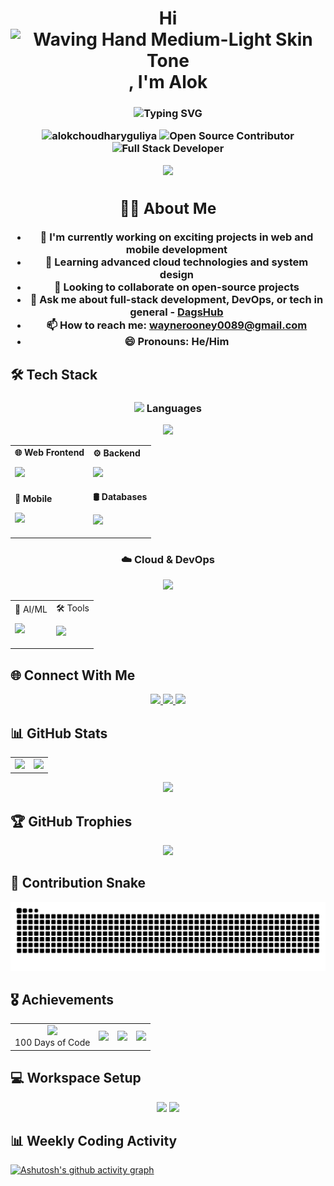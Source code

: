 <!-- <h1 align="center">Hi 👋, I'm Alok</h1>
<h3 align="center">A passionate software developer from India</h3>

<p align="center"> 
  <img src="https://komarev.com/ghpvc/?username=alokchoudharyguliyatl&label=Profile%20views&color=0e75b6&style=flat" alt="alokchoudharyguliyatl" /> 
</p>

<div align="center">
  <img src="https://user-images.githubusercontent.com/74038190/225813708-98b745f2-7d22-48cf-9150-083f1b00d6c9.gif" width="400"/>
</div>

## 👨‍💻 About Me

- 🔭 I'm currently working on exciting projects in web and mobile development
- 🌱 Learning advanced cloud technologies and system design
- 👯 Looking to collaborate on open-source projects
- 💬 Ask me about full-stack development, DevOps, or tech in general
- 📫 How to reach me: **waynerooney0089@gmail.com**
- 😄 Pronouns: He/Him
- ⚡ Fun fact: I can solve a Rubik's cube in under 2 minutes!

## 🛠️ Tech Stack

### Languages
<div align="center">
  <img src="https://skillicons.dev/icons?&theme=light&i=html,css,js,c,cpp,dart,bash" />
</div>

### Technologies & Tools
<div align="center">
  <img src="https://skillicons.dev/icons?&theme=light&perline=8&i=git,kubernetes,anaconda,aws,django,express,firebase,gcp,githubactions,graphql,docker,vim,flutter" />
</div>

## 🌐 Connect With Me
<div align="center">
  <a href="https://www.linkedin.com/in/alok-choudhary-9465401ab/">
    <img src="https://skillicons.dev/icons?&theme=light&i=linkedin" height="40"/>
  </a>
  <a href="https://github.com/alokchoudharyguliya">
    <img src="https://skillicons.dev/icons?&theme=light&i=github" height="40"/>
  </a>
</div>

## 📊 GitHub Stats

<div align="center">
  <table>
    <tr>
      <td>
        <img src="https://github-readme-stats.vercel.app/api?username=alokchoudharyguliya&show_icons=true&theme=transparent"/>
      </td>
      <td>
        <img src="https://github-readme-stats.vercel.app/api/top-langs?username=alokchoudharyguliya&layout=compact&theme=transparent"/>
      </td>
    </tr>
  </table>
  
  <img src="https://github-readme-streak-stats.herokuapp.com/?user=alokchoudharyguliya&theme=transparent"/>
</div>

## 🏆 GitHub Trophies
<div align="center">
  <img src="https://github-profile-trophy.vercel.app/?username=alokchoudharyguliya&column=3&margin-w=15&margin-h=15&theme=algolia" />
</div>

## 🗓️ Contribution Calendar
<div align="center">

![Isometric Contribution Calendar (Full Year)](./metrics.plugin.isocalendar.fullyear.svg)
</div>

## 🎖️ Achievements
<div align="center">
  <img width="80px" src="https://github.com/alokchoudharyguliya/alokchoudharyguliya/blob/main/.github/2024-100-new.gif" />
  <img width="80px" src="https://github.com/alokchoudharyguliya/alokchoudharyguliya/blob/main/.github/2024-50.gif" />
  <img width="80px" src="https://github.com/alokchoudharyguliya/alokchoudharyguliya/blob/main/.github/Introduction_to_Pandas.gif" />
</div>

<a href="https://git.io/typing-svg">
  <img src="https://readme-typing-svg.demolab.com?color=006aff&font=Fira+Code&pause=1000&width=435&lines=Alok+-+a+coder" alt="Typing SVG" />
</a>

[![@alokchoudharyguliya's Holopin badges](https://holopin.me/alokchoudharyguliya)](https://holopin.io/@alokchoudharyguliya)
-->


<h1 align="center">Hi <img src="https://raw.githubusercontent.com/Tarikul-Islam-Anik/Animated-Fluent-Emojis/master/Emojis/Hand%20gestures/Waving%20Hand%20Medium-Light%20Skin%20Tone.png" alt="Waving Hand Medium-Light Skin Tone" width="35" height="35" />, I'm Alok</h1>
<h3 align="center"><a>
    <img src="https://readme-typing-svg.demolab.com?color=8be9fd&font=Fira+Code&pause=1000&width=535&lines=A+passionate+software+developer+from+India." alt="Typing SVG" />
  <!-- </a>A passionate software developer from India</h3> -->

<p align="center"> 
  <img src="https://komarev.com/ghpvc/?username=alokchoudharyguliya&label=Profile%20views&color=0e75b6&style=flat" alt="alokchoudharyguliya" /> 
  <img src="https://img.shields.io/badge/Open%20Source-Contributor-success" alt="Open Source Contributor">
  <img src="https://img.shields.io/badge/Full%20Stack-Developer-blue" alt="Full Stack Developer">
</p>

<div align="center">
  <img src="https://user-images.githubusercontent.com/74038190/225813708-98b745f2-7d22-48cf-9150-083f1b00d6c9.gif" width="600"/>
</div>

## 👨‍💻 About Me

- 🔭 I'm currently working on exciting projects in web and mobile development
- 🌱 Learning advanced cloud technologies and system design
- 👯 Looking to collaborate on open-source projects
- 💬 Ask me about full-stack development, DevOps, or tech in general - [DagsHub](https://dagshub.com/alokchoudhary/)
- 📫 How to reach me: **waynerooney0089@gmail.com**
- 😄 Pronouns: He/Him

<!--## 🛠️ Tech Stack-->

## 🛠️ Tech Stack

<div align="center">
  
  ### <img src="https://skillicons.dev/icons?i=code" width="20"/> Languages
  <p>
    <img src="https://skillicons.dev/icons?i=cpp,python,js,php,dart" />
  </p>

  <table>
    <tr>
      <td>
        <b> 🌐 Web Frontend</b>
        <p>
          <img src="https://skillicons.dev/icons?i=html,css,react,nextjs,tailwind" />
        </p>
      </td>
      <td>
        <b> ⚙️ Backend</b>
        <p>
          <img src="https://skillicons.dev/icons?i=nodejs,django,flask,express" />
        </p>
      </td>
    </tr>
    <tr>
      <td>
        <b> 📱 Mobile</b>
        <p>
          <img src="https://skillicons.dev/icons?i=flutter" />
        </p>
      </td>
      <td>
        <b>🛢️ Databases</b>
        <p>
          <img src="https://skillicons.dev/icons?i=mysql,mongodb" />
        </p>
      </td>
    </tr>
  </table>

  ### ☁️ Cloud & DevOps
  <p>
    <img src="https://skillicons.dev/icons?i=aws,gcp,docker,kubernetes,githubactions,vercel" />
  </p>

  <table>
    <tr>
      <td>
🤖 AI/ML
        <p>
          <img src="https://skillicons.dev/icons?i=pytorch,tensorflow,opencv,sklearn" />
        </p>
      </td>
      <td>
      🛠️ Tools
        <p>
          <img src="https://skillicons.dev/icons?i=git,vscode,vim" />
        </p>
      </td>
    </tr>
  </table>

</div>

<!-- ## 🛠️ Tech Stack

### Programming Languages
<div align="center">
  <img src="https://skillicons.dev/icons?i=cpp,python,js,php" />
</div>

### Web Development
<div align="center">
  <img src="https://skillicons.dev/icons?i=html,css,react,nextjs,nodejs,tailwind" />
</div>

### Backend & Frameworks
<div align="center">
  <img src="https://skillicons.dev/icons?i=django,flask,express" />
</div>

### Mobile & Cross-Platform
<div align="center">
  <img src="https://skillicons.dev/icons?i=flutter" />
</div>

### Cloud & DevOps
<div align="center">
  <img src="https://skillicons.dev/icons?i=aws,gcp,docker,kubernetes,githubactions,cloudflare,vercel" />
</div>

### Databases
<div align="center">
  <img src="https://skillicons.dev/icons?i=mysql,mongodb,postgres" />
</div>

### Data Science & AI/ML
<div align="center">
  <img src="https://skillicons.dev/icons?i=pytorch,tensorflow,opencv,sklearn" />
</div>

### Tools & Utilities
<div align="center">
  <img src="https://skillicons.dev/icons?i=git,vscode,vim,postman,figma,arduino,latex" />
</div> -->

<!-- ### Languages
<div align="center">
  <img src="https://skillicons.dev/icons?&theme=light&i=html,css,js,c,cpp,dart,bash" />
</div>

### Technologies & Tools
<div align="center">
  <img src="https://skillicons.dev/icons?&theme=light&perline=8&i=git,kubernetes,anaconda,aws,django,express,firebase,gcp,githubactions,graphql,docker,vim,flutter" />
</div> -->

## 🌐 Connect With Me
<div align="center">
  <a href="https://www.linkedin.com/in/alok-choudhary-9465401ab/">
    <img src="https://skillicons.dev/icons?&theme=light&i=linkedin" height="40"/>
  </a>
  <a href="https://github.com/alokchoudharyguliya">
    <img src="https://skillicons.dev/icons?&theme=light&i=github" height="40"/>
  </a>
  <a href="mailto:waynerooney0089@gmail.com">
    <img src="https://skillicons.dev/icons?i=gmail" height="40"/>
  </a>
</div>

## 📊 GitHub Stats

<div align="center">
  <table>
    <tr>
      <td>
        <img src="https://github-readme-stats.vercel.app/api?username=alokchoudharyguliya&show_icons=true&theme=radical&include_all_commits=true&theme=algolia"/>
      </td>
      <td>
        <img src="https://github-readme-stats.vercel.app/api/top-langs?username=alokchoudharyguliya&layout=compact&theme=radical&hide=html,css&theme=algolia"/>
      </td>
    </tr>
  </table>
  
  <img src="https://github-readme-streak-stats.herokuapp.com/?user=alokchoudharyguliya&theme=algolia"/>
</div>

## 🏆 GitHub Trophies
<div align="center">
  <img src="https://github-profile-trophy.vercel.app/?username=alokchoudharyguliya&column=3&margin-w=15&margin-h=15&theme=algolia" />
</div>

## 🐍 Contribution Snake
<div align="center">
  <img src="https://github.com/alokchoudharyguliya/alokchoudharyguliya/blob/output/github-snake-dark.svg" />
</div>

<!-- ## 🗓️ Contribution Calendar
<div align="center">

  ![Isometric Contribution Calendar (Full Year)](./metrics.plugin.isocalendar.fullyear.svg)
</div> -->

## 🎖️ Achievements
<div align="center">
  <table>
    <tr>
      <td align="center">
        <img width="80px" src="https://github.com/alokchoudharyguliya/alokchoudharyguliya/blob/main/.github/2024-100-new.gif" />
        <br>100 Days of Code
      </td>
      <td align="center">
        <img width="80px" src="https://github.com/alokchoudharyguliya/alokchoudharyguliya/blob/main/.github/2024-50.gif" />
        <!-- <br>50 Days Streak -->
      </td>
      <td align="center">
        <img width="80px" src="https://github.com/alokchoudharyguliya/alokchoudharyguliya/blob/main/.github/Introduction_to_Pandas.gif" />
        <!-- <br>Pandas Certification -->
      </td>
      <td align="center">
        <a href="https://holopin.io/@alokchoudharyguliya">
          <img height="80px" src="https://holopin.me/alokchoudharyguliya" />
          <!-- <br>Holopin Badges -->
        </a>
      </td>
    </tr>
  </table>
</div>

<!-- ## 🎖️ Achievements
<div align="center">
  <img width="80px" src="https://github.com/alokchoudharyguliya/alokchoudharyguliya/blob/main/.github/2024-100-new.gif" />
  <img width="80px" src="https://github.com/alokchoudharyguliya/alokchoudharyguliya/blob/main/.github/2024-50.gif" />
  <img width="80px" src="https://github.com/alokchoudharyguliya/alokchoudharyguliya/blob/main/.github/Introduction_to_Pandas.gif" />
</div> -->

<!-- ## 📝 Latest Blog Posts
<!-- BLOG-POST-LIST:START
- [How I Optimized My React App Performance](https://example.com)
- [Docker Best Practices for Development](https://example.com) -->
<!-- BLOG-POST-LIST:END -->

<!-- ## 🔥 Recent Activity
RECENT_ACTIVITY:start
1. 🎉 Merged PR #42 in [alokchoudharyguliya/ProjectX](https://github.com/alokchoudharyguliya/ProjectX/pull/42)
2. ⭐ Starred [vercel/next.js](https://github.com/vercel/next.js)
3. 🏆 Earned the GitHub Arctic Code Vault Contributor badge
RECENT_ACTIVITY:end -->

<!-- ## 🎯 Goals for 2024
- [x] Contribute to 5+ open source projects
- [ ] Learn Rust programming
- [ ] Build a SaaS product
- [ ] Get AWS Certified -->

## 💻 Workspace Setup
<div align="center">
  <img src="https://img.shields.io/badge/Editor-VS_Code-blue?logo=visualstudiocode" />
  <img src="https://img.shields.io/badge/OS-Linux-informational?logo=linux" />
</div>

<!-- <div align="center">
  <a href="https://git.io/typing-svg">
    <img src="https://readme-typing-svg.demolab.com?color=8be9fd&font=Fira+Code&pause=1000&width=435&lines=Alok+-+a+coder;Alok+-+a+developer;Alok+-+a+problem+solver" alt="Typing SVG" />
  </a>
</div> -->


<!-- ## 📂 Projects
All of my projects are available at [alokchoudharyguliya.github.io](https://alokchoudharyguliya.github.io)
-->
<!-- [![@alokchoudharyguliya's Holopin badges](https://holopin.me/alokchoudharyguliya)](https://holopin.io/@alokchoudharyguliya) -->

<!-- ## 📈 WakaTime Stats -->
<!--START_SECTION:waka-->
<!-- ```text -->
<!-- Python        ████████████████████░░░░░   75.0% -->
<!-- JavaScript    ██████░░░░░░░░░░░░░░░░░░░   20.0% -->
<!-- Other         █░░░░░░░░░░░░░░░░░░░░░░░░   5.0% -->

## 📊 Weekly Coding Activity
[![Ashutosh's github activity graph](https://github-readme-activity-graph.vercel.app/graph?username=alokchoudharyguliya&theme=github-compact)](https://github.com/alokchoudharyguliya)

<!-- ## ▶️ Latest Videos
YOUTUBE:START
- [Building a React Hook](https://youtu.be/example1)
- [Python Tips & Tricks](https://youtu.be/example2)
YOUTUBE:END -->
